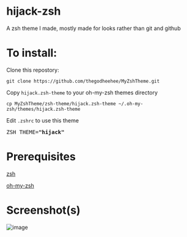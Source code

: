 # hijack-zsh

A zsh theme I made, mostly made for looks rather than git and github

# To install:

Clone this repostory:

```
git clone https://github.com/thegodheehee/MyZshTheme.git
```

Copy ```hijack.zsh-theme``` to your oh-my-zsh themes directory

```
cp MyZshTheme/zsh-theme/hijack.zsh-theme ~/.oh-my-zsh/themes/hijack.zsh-theme
```

Edit ```.zshrc``` to use this theme

<pre>
ZSH_THEME=<b>"hijack"</b>
</pre>

# Prerequisites

[zsh](https://www.zsh.org/)

[oh-my-zsh](https://github.com/ohmyzsh/ohmyzsh)

# Screenshot(s)

![image](https://github.com/thegodheehee/MyZshTheme/assets/68753611/d0fdba8e-3511-450f-80bf-784216ebc617)
